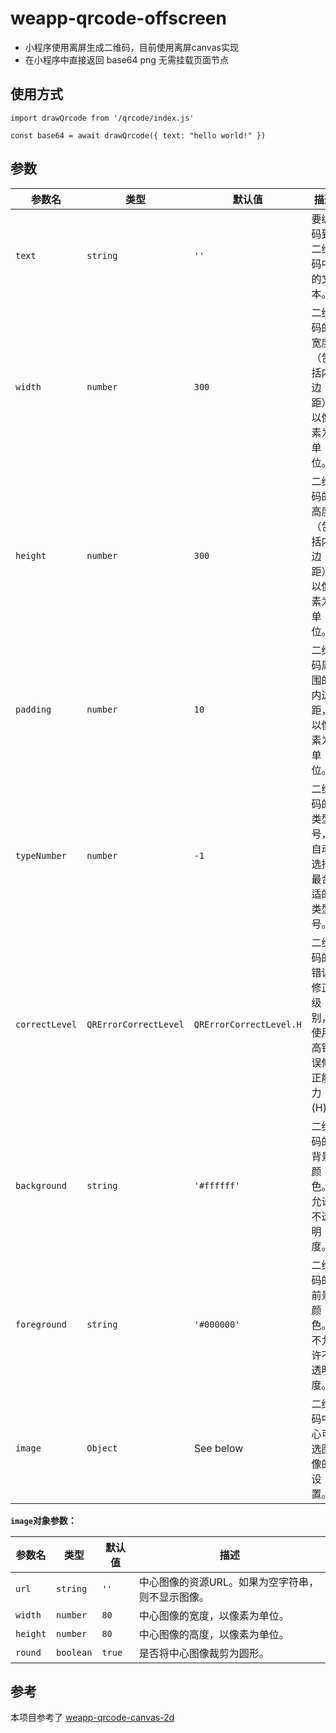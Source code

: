 # weapp-qrcode-offscreen
- 小程序使用离屏生成二维码，目前使用离屏canvas实现
- 在小程序中直接返回 base64 png 无需挂载页面节点


## 使用方式
```
import drawQrcode from '/qrcode/index.js'

const base64 = await drawQrcode({ text: "hello world!" })
 ```


## 参数

| 参数名         | 类型                         | 默认值             | 描述                                   |
|----------------|------------------------------|--------------------|----------------------------------------|
| `text`         | `string`                     | `''`               | 要编码到二维码中的文本。                |
| `width`        | `number`                     | `300`              | 二维码的宽度（包括内边距），以像素为单位。 |
| `height`       | `number`                     | `300`              | 二维码的高度（包括内边距），以像素为单位。 |
| `padding`      | `number`                     | `10`               | 二维码周围的内边距，以像素为单位。       |
| `typeNumber`   | `number`                     | `-1`               | 二维码的类型号，自动选择最合适的类型号。 |
| `correctLevel` | `QRErrorCorrectLevel`        | `QRErrorCorrectLevel.H` | 二维码的错误修正级别，使用高错误修正能力(H)。|
| `background`   | `string`                     | `'#ffffff'`        | 二维码的背景颜色。允许不透明度。                     |
| `foreground`   | `string`                     | `'#000000'`        | 二维码的前景颜色。不允许不透明度。                     |
| `image`        | `Object`                     | See below          | 二维码中心可选图像的设置。              |

**`image`对象参数：**

| 参数名   | 类型      | 默认值     | 描述                                 |
|----------|-----------|------------|--------------------------------------|
| `url`    | `string`  | `''`       | 中心图像的资源URL。如果为空字符串，则不显示图像。|
| `width`  | `number`  | `80`       | 中心图像的宽度，以像素为单位。        |
| `height` | `number`  | `80`       | 中心图像的高度，以像素为单位。        |
| `round`  | `boolean` | `true`     | 是否将中心图像裁剪为圆形。            |


## 参考
本项目参考了 [weapp-qrcode-canvas-2d](https://github.com/DoctorWei/weapp-qrcode-canvas-2d)